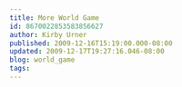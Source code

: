 ```yaml
---
title: More World Game
id: 8670022853583856627
author: Kirby Urner
published: 2009-12-16T15:19:00.000-08:00
updated: 2009-12-17T19:27:16.046-08:00
blog: world_game
tags: 
---
```


